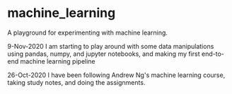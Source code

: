 # machine_learning
A playground for experimenting with machine learning.

9-Nov-2020
I am starting to play around with some data manipulations using pandas, numpy, and jupyter notebooks, and making my first end-to-end machine learning pipeline

26-Oct-2020
I have been following Andrew Ng's machine learning course, taking study notes, and doing the assignments.
